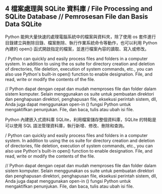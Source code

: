 
## 4 檔案處理與 SQLite 資料庫 / File Processing and SQLite Database // Pemrosesan File dan Basis Data SQLite

Python 能夠大量快速的處理電腦系統中的檔案與資料夾，除了使用 os 套件進行目錄建立與刪除目錄、檔案刪除、執行作業系統命令等動作，也可以利用 Python 內建的 open() 函式開啟指定的檔案，並進行檔案內容的讀取、寫入或修改。

/ Python can quickly and easily process files and folders in a computer system. In addition to using the os suite for directory creation and deletion of directories, file deletion, execution of system commands, etc., you can also use Python's built-in open() function to enable designation. File, and read, write or modify the contents of the file.

// Python dapat dengan cepat dan mudah memproses file dan folder dalam sistem komputer. Selain menggunakan os suite untuk pembuatan direktori dan penghapusan direktori, penghapusan file, eksekusi perintah sistem, dll, Anda juga dapat menggunakan open-in () fungsi Python untuk mengaktifkan penunjukan. File, dan baca, tulis atau ubah isi file.

Python 內建嵌入式資料庫 SQLite，利用檔案儲存整個資料庫，SQLite 的特點是可以使用 SQL 語法管理資料庫，執行新增、修改、刪除和查詢。

/ Python can quickly and easily process files and folders in a computer system. In addition to using the os suite for directory creation and deletion of directories, file deletion, execution of system commands, etc., you can also use Python's built-in open() function to enable designation. File, and read, write or modify the contents of the file.

// Python dapat dengan cepat dan mudah memproses file dan folder dalam sistem komputer. Selain menggunakan os suite untuk pembuatan direktori dan penghapusan direktori, penghapusan file, eksekusi perintah sistem, dll, Anda juga dapat menggunakan open-in () fungsi Python untuk mengaktifkan penunjukan. File, dan baca, tulis atau ubah isi file.
